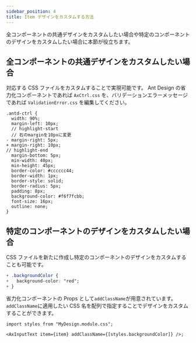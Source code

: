 ```yaml
---
sidebar_position: 4
title: Item デザインをカスタムする方法
---
```


全コンポーネントの共通デザインをカスタムしたい場合や特定のコンポーネントのデザインをカスタムしたい場合に本節が役立ちます。

## 全コンポーネントの共通デザインをカスタムしたい場合

対応する CSS ファイルをカスタムすることで実現可能です。
Ant Design の省力化コンポーネントであれば `AxCtrl.css` を、バリデーションエラーメッセージであれば `ValidationError.css` を編集してください。

```diff_css title="AxCtrl.css"
.antd-ctrl {
  width: 90%;
  margin-left: 10px;
  // highlight-start
  // 右のmarginを10pxに変更
- margin-right: 5px;
+ margin-right: 10px;
// highlight-end
  margin-bottom: 5px;
  min-width: 40px;
  min-height: 45px;
  border-color: #cccccc44;
  border-width: 1px;
  border-style: solid;
  border-radius: 5px;
  padding: 8px;
  background-color: #f6f7fcbb;
  font-size: 16px;
  outline: none;
}
```

## 特定のコンポーネントのデザインをカスタムしたい場合

CSS ファイルを新たに作成し特定のコンポーネントのデザインをカスタムすることも可能です。

```css title="MyDesign.module.css"
+ .backgroundColor {
+   background-color: "red";
+ }
```

省力化コンポーネントの Props として`addClassName`が用意されています。`addClassName`に適用したい CSS 名を配列で指定することでデザインをカスタムすることができます。

```tsx title="page.tsx"
import styles from "MyDesign.module.css";

<AxInputText item={item} addClassName={[styles.backgroundColor]} />;
```
